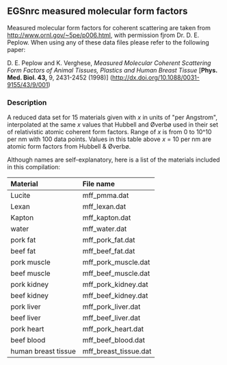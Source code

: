 ## EGSnrc measured molecular form factors

Measured molecular form factors for coherent scattering are taken from
<http://www.ornl.gov/~5pe/p006.html>, with permission fjrom Dr. D. E. Peplow.
When using any of these data files please refer to the following paper:

D. E. Peplow and K. Verghese, *Measured Molecular Coherent Scattering Form
Factors of Animal Tissues, Plastics and Human Breast Tissue* 
[**Phys. Med. Biol. 43,** 9, 2431-2452 (1998)]
(http://dx.doi.org/10.1088/0031-9155/43/9/001)


### Description

A reduced data set for 15 materials given with *x* in units of "per Angstrom",
interpolated at the same *x* values that Hubbell and Øverbø used in their set of
relativistic atomic coherent form factors. Range of *x* is from 0 to 10^10 per
nm with 100 data points. Values in this table above *x* = 10 per nm are atomic
form factors from Hubbell & Øverbø.

Although names are self-explanatory, here is a list of the materials included in
this compilation:

 Material             | File name
:---------------------|:----------------------
 Lucite               | mff_pmma.dat
 Lexan                | mff_lexan.dat
 Kapton               | mff_kapton.dat
 water                | mff_water.dat
 pork fat             | mff_pork_fat.dat
 beef fat             | mff_beef_fat.dat
 pork muscle          | mff_pork_muscle.dat
 beef muscle          | mff_beef_muscle.dat
 pork kidney          | mff_pork_kidney.dat
 beef kidney          | mff_beef_kidney.dat
 pork liver           | mff_pork_liver.dat
 beef liver           | mff_beef_liver.dat
 pork heart           | mff_pork_heart.dat
 beef blood           | mff_beef_blood.dat
 human breast tissue  | mff_breast_tissue.dat



